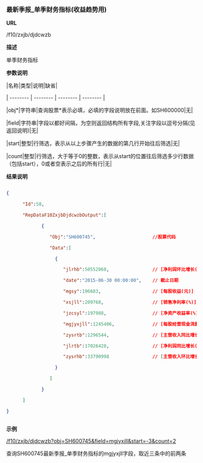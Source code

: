 
### 最新季报_单季财务指标(收益趋势用)

**URL**

/f10/zxjb/djdcwzb

**描述**

单季财务指标

**参数说明**

|名称|类型|说明|缺省|
| -------- | -------- | -------- | -------- |
|obj\*|字符串|查询股票\*表示必填，必填的字段说明放在前面。如SH600000|无|
|field|字符串|字段以都好间隔，为空则返回结构所有字段,关注字段以逗号分隔(见返回说明)|无|
|start|整型|行筛选，表示从以上步骤产生的数据的第几行开始往后筛选|无|
|count|整型|行筛选，大于等于0的整数，表示从start的位置往后筛选多少行数据（包括start），0或者空表示之后的所有行|无|


**结果说明**

```json
{
      "Id":58,
      "RepDataF10ZxjbDjdcwzbOutput":[
             {
                "Obj":"SH600745",                     //股票代码
                "Data":[
                  {
                     "jlrhb":50552068,                // [净利润环比增长(%)]
                     "date":"2015-06-30 00:00:00",    // 截止日期
                     "mgsy":196683,                   // [每股收益(元)]
                     "xsjll":209768,                  // [销售净利率(%)]
                     "jzcsyl":197988,                 // [净资产收益率(%)] 
                     "mgjyxjll":1245406,              // [每股经营现金流量(元)]
                     "zysrtb":1296544,                // [主营收入同比增长(%)]
                     "jlrtb":17026428,                // [净利润同比增长(%)]
                     "zysrhb":33790998                // [主营收入环比增长(%)] 
                  }
                ]
             }
      ]
}

```

**示例**

[/f10/zxjb/djdcwzb?obj=SH600745&field=mgjyxjll&start=-3&count=2]($APIHOST$/f10/zxjb/djdcwzb?obj=SH600745&field=mgjyxjll&start=-3&count=2)
查询SH600745最新季报_单季财务指标的mgjyxjll字段，取近三条中的前两条
